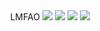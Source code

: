 <P ALIGN=CENTER STYLE=MARGIN:0>
	LMFAO
	<IMG SRC=https://blocksrey.com/dokka/niku.gif></IMG>
	<IMG SRC=https://blocksrey.com/dokka/niku.gif></IMG>
	<IMG SRC=https://blocksrey.com/dokka/niku.gif></IMG>
	<IMG SRC=https://blocksrey.com/dokka/niku.gif></IMG>
</P>
